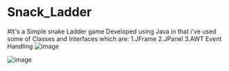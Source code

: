 # Snack_Ladder
#It's a Simple snake Ladder game Developed using Java in that i've used some of Classes and Interfaces which are:
1.JFrame
2.JPanel
3.AWT Event Handling
![image](https://github.com/tabbasum7806/Snack_Ladder/assets/154810500/add7d848-9b4e-479d-aebd-21e9285b7939)

![image](https://github.com/tabbasum7806/Snack_Ladder/assets/154810500/3e5cb728-bedb-4a28-9b80-e398c2965a9c)
